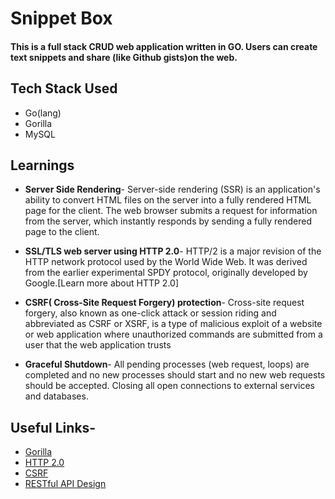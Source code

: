 # Snippet Box

#### This is a full stack CRUD web application written in GO. Users can create text snippets and share (like Github gists)on the web.

## Tech Stack Used
* Go(lang)
* Gorilla
* MySQL

## Learnings
* <b>Server Side Rendering</b>- Server-side rendering (SSR) is an application's ability to convert HTML files on the server into a fully rendered HTML page for the client. The web browser submits a request for information from the server, which instantly responds by sending a fully rendered page to the client.

* <b>SSL/TLS web server using HTTP 2.0</b>- HTTP/2 is a major revision of the HTTP network protocol used by the World Wide Web. It was derived from the earlier experimental SPDY protocol, originally developed by Google.[Learn more about HTTP 2.0]
* <b>CSRF( Cross-Site Request Forgery) protection</b>- Cross-site request forgery, also known as one-click attack or session riding and abbreviated as CSRF or XSRF, is a type of malicious exploit of a website or web application where unauthorized commands are submitted from a user that the web application trusts

* <b>Graceful Shutdown</b>-     All pending processes (web request, loops) are completed and no new processes should start and no new web requests should be accepted. Closing all open connections to external services and databases.
## Useful Links-
* [Gorilla](https://www.gorillatoolkit.org/)
* [HTTP 2.0](https://www.imperva.com/learn/performance/http2/)
* [CSRF](https://www.imperva.com/learn/application-security/csrf-cross-site-request-forgery/)
* [RESTful API Design](https://learn.microsoft.com/en-us/azure/architecture/best-practices/api-design)
